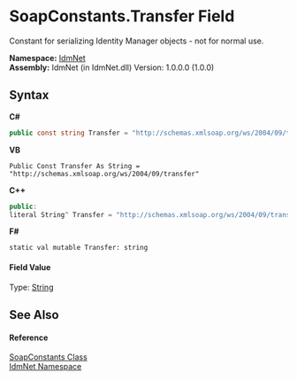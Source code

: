# SoapConstants.Transfer Field
 

Constant for serializing Identity Manager objects - not for normal use.

**Namespace:**&nbsp;<a href="N_IdmNet">IdmNet</a><br />**Assembly:**&nbsp;IdmNet (in IdmNet.dll) Version: 1.0.0.0 (1.0.0)

## Syntax

**C#**<br />
``` C#
public const string Transfer = "http://schemas.xmlsoap.org/ws/2004/09/transfer"
```

**VB**<br />
``` VB
Public Const Transfer As String = "http://schemas.xmlsoap.org/ws/2004/09/transfer"
```

**C++**<br />
``` C++
public:
literal String^ Transfer = "http://schemas.xmlsoap.org/ws/2004/09/transfer"
```

**F#**<br />
``` F#
static val mutable Transfer: string
```


#### Field Value
Type: <a href="http://msdn2.microsoft.com/en-us/library/s1wwdcbf" target="_blank">String</a>

## See Also


#### Reference
<a href="T_IdmNet_SoapConstants">SoapConstants Class</a><br /><a href="N_IdmNet">IdmNet Namespace</a><br />